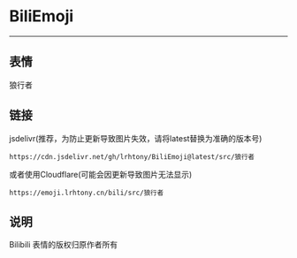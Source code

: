 # BiliEmoji
---
## 表情
狼行者
## 链接
jsdelivr(推荐，为防止更新导致图片失效，请将latest替换为准确的版本号)
```
https://cdn.jsdelivr.net/gh/lrhtony/BiliEmoji@latest/src/狼行者
```
或者使用Cloudflare(可能会因更新导致图片无法显示)
```
https://emoji.lrhtony.cn/bili/src/狼行者
```
## 说明
Bilibili 表情的版权归原作者所有
